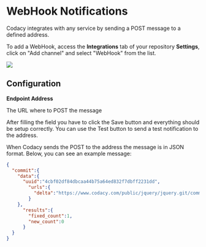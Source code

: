# WebHook Notifications

Codacy integrates with any service by sending a POST message to a defined address.

To add a WebHook, access the **Integrations** tab of your repository **Settings**, click on "Add channel" and select "WebHook" from the list.

![](/hc/en-us/article_attachments/209270725/Screen_Shot_2016-12-02_at_17.41.49.png)

## Configuration

**Endpoint Address**

The URL where to POST the message

After filling the field you have to click the Save button and everything should be setup correctly.
You can use the Test button to send a test notification to the address.

When Codacy sends the POST to the address the message is in JSON format. Below, you can see an example message:

```json
{
  "commit":{
    "data":{
      "uuid":"4cbf02df84dbcaa44b75a64ed832f7dbff2231dd",
        "urls":{
          "delta":"https://www.codacy.com/public/jquery/jquery.git/commit?bid=21776&cid=6037089"
        }
    },
      "results":{
        "fixed_count":1,
        "new_count":0
      }
  }
}
```
